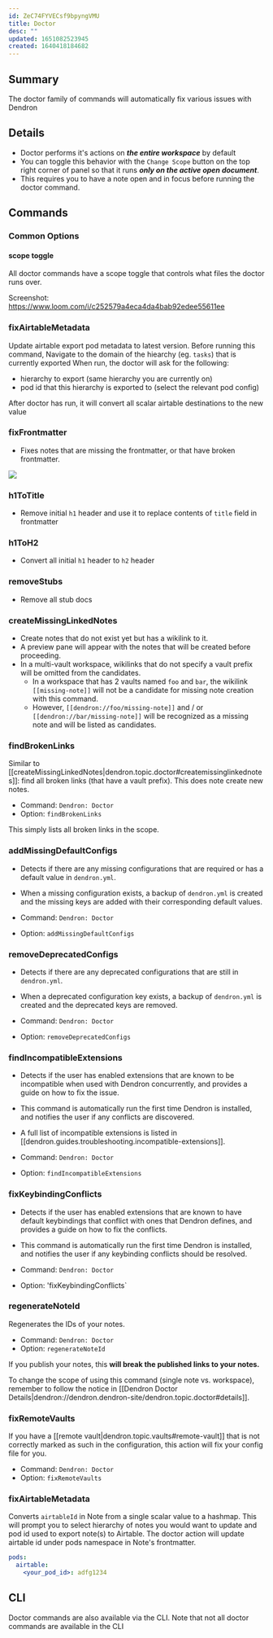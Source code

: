 ```yaml
---
id: ZeC74FYVECsf9bpyngVMU
title: Doctor
desc: ""
updated: 1651082523945
created: 1640418184682
---
```


## Summary

The doctor family of commands will automatically fix various issues with Dendron

## Details

- Doctor performs it's actions on **_the entire workspace_** by default
- You can toggle this behavior with the `Change Scope` button on the top right corner of panel so that it runs **_only on the active open document_**.
- This requires you to have a note open and in focus before running the doctor command.


## Commands

### Common Options

#### scope toggle

All doctor commands have a scope toggle that controls what files the doctor runs over. 

Screenshot: https://www.loom.com/i/c252579a4eca4da4bab92edee55611ee

### fixAirtableMetadata

Update airtable export pod metadata to latest version. Before running this command, Navigate to the domain of the hiearchy (eg. `tasks`) that is currently exported
When run, the doctor will ask for the following:
- hierarchy to export (same hierarchy you are currently on)
- pod id that this hierarchy is exported to (select the relevant pod config)

After doctor has run, it will convert all scalar airtable destinations to the new value

### fixFrontmatter

- Fixes notes that are missing the frontmatter, or that have broken frontmatter.

<a href="https://www.loom.com/share/bd045f708f8e474193de8e3de0dc820f"> <img style="" src="https://cdn.loom.com/sessions/thumbnails/bd045f708f8e474193de8e3de0dc820f-with-play.gif"> </a>

### h1ToTitle

- Remove initial `h1` header and use it to replace contents of `title` field in frontmatter

### h1ToH2

- Convert all initial `h1` header to `h2` header

### removeStubs

- Remove all stub docs

### createMissingLinkedNotes

- Create notes that do not exist yet but has a wikilink to it.
- A preview pane will appear with the notes that will be created before proceeding.
- In a multi-vault workspace, wikilinks that do not specify a vault prefix will be omitted from the candidates.
  - In a workspace that has 2 vaults named `foo` and `bar`, the wikilink `[[missing-note]]` will not be a candidate for missing note creation with this command.
  - However, `[[dendron://foo/missing-note]]` and / or `[[dendron://bar/missing-note]]` will be recognized as a missing note and will be listed as candidates.

### findBrokenLinks

Similar to [[createMissingLinkedNotes|dendron.topic.doctor#createmissinglinkednotes]]: find all broken links (that have a vault prefix). This does note create new notes.

- Command: `Dendron: Doctor`
- Option: `findBrokenLinks`

This simply lists all broken links in the scope.

### addMissingDefaultConfigs

- Detects if there are any missing configurations that are required or has a default value in `dendron.yml`.
- When a missing configuration exists, a backup of `dendron.yml` is created and the missing keys are added with their corresponding default values.

- Command: `Dendron: Doctor`
- Option: `addMissingDefaultConfigs`

### removeDeprecatedConfigs

- Detects if there are any deprecated configurations that are still in `dendron.yml`.
- When a deprecated configuration key exists, a backup of `dendron.yml` is created and the deprecated keys are removed.

- Command: `Dendron: Doctor`
- Option: `removeDeprecatedConfigs`

### findIncompatibleExtensions

- Detects if the user has enabled extensions that are known to be incompatible when used with Dendron concurrently, and provides a guide on how to fix the issue.
- This command is automatically run the first time Dendron is installed, and notifies the user if any conflicts are discovered.
- A full list of incompatible extensions is listed in [[dendron.guides.troubleshooting.incompatible-extensions]].

- Command: `Dendron: Doctor`
- Option: `findIncompatibleExtensions`

### fixKeybindingConflicts

- Detects if the user has enabled extensions that are known to have default keybindings that conflict with ones that Dendron defines, and provides a guide on how to fix the conflicts.
- This command is automatically run the first time Dendron is installed, and notifies the user if any keybinding conflicts should be resolved.

- Command: `Dendron: Doctor`
- Option: 'fixKeybindingConflicts`

### regenerateNoteId

Regenerates the IDs of your notes.

- Command: `Dendron: Doctor`
- Option: `regenerateNoteId`

If you publish your notes, this **will break the published links to your notes.**

To change the scope of using this command (single note vs. workspace), remember to follow the notice in [[Dendron Doctor Details|dendron://dendron.dendron-site/dendron.topic.doctor#details]].

### fixRemoteVaults

If you have a [[remote vault|dendron.topic.vaults#remote-vault]] that is not correctly marked as such in the configuration, this action will fix your config file for you.

- Command: `Dendron: Doctor`
- Option: `fixRemoteVaults`

### fixAirtableMetadata

Converts `airtableId` in Note from a single scalar value to a hashmap. This will prompt you to select hierarchy of notes you would want to update and pod id used to export note(s) to Airtable. The doctor action will update airtable id under pods namespace in Note's frontmatter.
```yml
pods:
  airtable:
    <your_pod_id>: adfg1234
```

## CLI

Doctor commands are also available via the CLI. Note that not all doctor commands are available in the CLI
